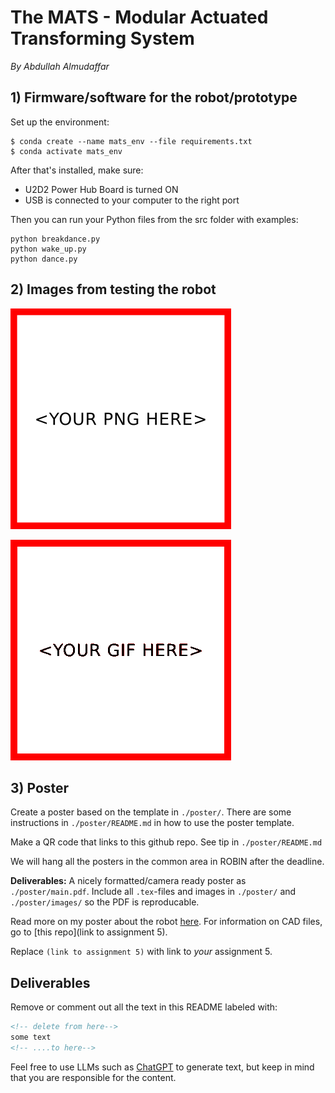 # The MATS - Modular Actuated Transforming System
<!-- replace heading to name of prototype/robot -->
*By Abdullah Almudaffar*

## 1) Firmware/software for the robot/prototype

Set up the environment:
```
$ conda create --name mats_env --file requirements.txt
$ conda activate mats_env
```
After that's installed, make sure:
- U2D2 Power Hub Board is turned ON
- USB is connected to your computer to the right port

Then you can run your Python files from the src folder with examples:
```
python breakdance.py
python wake_up.py
python dance.py
```

## 2) Images from testing the robot

[![Image of the prototype in action](./poster/images/2.png)](./poster/main.pdf)

[![GIF of the prototype in action](./poster/images/2.gif)](./poster/main.pdf)

## 3) Poster

Create a poster based on the template in `./poster/`. 
There are some instructions in `./poster/README.md` in how to use the poster template.

Make a QR code that links to this github repo. See tip in `./poster/README.md`

We will hang all the posters in the common area in ROBIN after the deadline.

**Deliverables:** A nicely formatted/camera ready poster as `./poster/main.pdf`. Include all `.tex`-files and images in `./poster/` and `./poster/images/` so the PDF is reproducable. 
<!-- ....to here-->

Read more on my poster about the robot [here](./poster/main.pdf). For information on
CAD files, go to [this repo](link to assignment 5).


<!-- delete from here to end of file -->

Replace `(link to assignment 5)` with link to *your* assignment 5.

## Deliverables

Remove or comment out all the text in this README labeled with: 

``` html
<!-- delete from here-->
some text
<!-- ....to here-->
```

Feel free to use LLMs such as [ChatGPT](https://gpt.uio.no/) to generate text, but keep in mind that you are responsible for the content.
